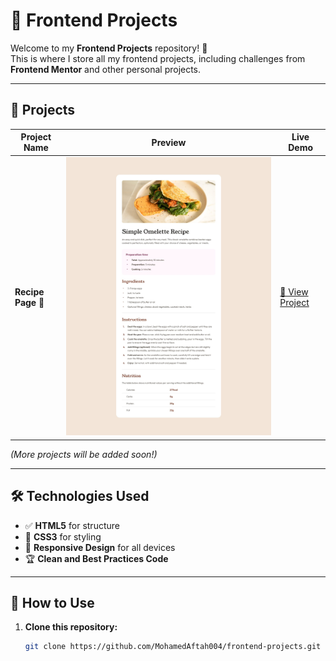 # 🚀 Frontend Projects  

Welcome to my **Frontend Projects** repository! 🎨  
This is where I store all my frontend projects, including challenges from **Frontend Mentor** and other personal projects.  

---

## 📂 Projects  

| Project Name   | Preview   | Live Demo   |
|---------------|----------|-------------|
| **Recipe Page** 🍳 | ![Recipe Page](recipe-page-main/design/desktop-design.jpg) | [🔗 View Project](https://mohamedaftah004.github.io/recipe-page-main/) |

*(More projects will be added soon!)*  

---

## 🛠 Technologies Used  

- ✅ **HTML5** for structure  
- 🎨 **CSS3** for styling  
- 📱 **Responsive Design** for all devices  
- 🏆 **Clean and Best Practices Code**  

---

## 🔧 How to Use  

1. **Clone this repository:**  
   ```bash
   git clone https://github.com/MohamedAftah004/frontend-projects.git
